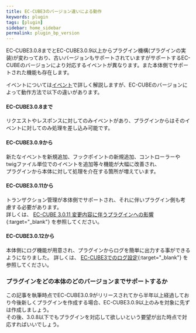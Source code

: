 ```yaml
---
title: EC-CUBE3のバージョン違いによる動作
keywords: plugin 
tags: [plugin]
sidebar: home_sidebar
permalink: plugin_bp_version
---
```



EC-CUBE3.0.8までとEC-CUBE3.0.9以上からプラグイン機構(プラグインの実装)が変わっており、古いバージョンもサポートされていますがサポートするEC-CUBEのバージョンにより対応するイベントが異なります。また本体側でサポートされた機能も存在します。

イベントについては[イベント](event)で詳しく解説しますが、EC-CUBEのバージョンによって動作方法で以下の違いがあります。

#### EC-CUBE3.0.8まで
リクエストやレスポンスに対してのみイベントがあり、プラグインからはそのイベントに対してのみ処理を差し込み可能です。


#### EC-CUBE3.0.9から
新たなイベントを新規追加、フックポイントの新規追加、コントローラーやtwigファイル単位でのイベントを追加等々機能が大幅に改善され、  
プラグインから本体に対して処理を介在する箇所が増えています。


#### EC-CUBE3.0.11から
トランザクション管理が本体側でサポートされ、それに伴いプラグイン側も考慮する必要があります。  
詳しくは、 [EC-CUBE 3.0.11 変更内容に伴うプラグインへの影響](/plugin_update-for3011){:target="_blank"} を参照してください。

#### EC-CUBE3.0.12から
本体側にログ機能が用意され、プラグインからログを簡単に出力する事ができるようになりました。
詳しくは、 [EC-CUBE3でのログ設定](/log){:target="_blank"} を参照してください。


### プラグインをどの本体のどのバージョンまでサポートするか
この記事を執筆時点でEC-CUBE3.0.9がリリースされてから半年以上経過しており今後新しくプラグインを作成する場合、EC-CUBE3.0.9以上のみを対象に先ずは作成しましょう。  
その後、3.0.8以下でもプラグインを対応して欲しいという要望が出た時点で対応すればいいでしょう。

